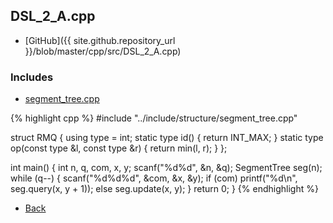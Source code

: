 ## DSL_2_A.cpp

- [GitHub]({{ site.github.repository_url }}/blob/master/cpp/src/DSL_2_A.cpp)

### Includes

- [segment_tree.cpp](../include/structure/segment_tree)

{% highlight cpp %}
#include "../include/structure/segment_tree.cpp"

struct RMQ {
  using type = int;
  static type id() { return INT_MAX; }
  static type op(const type &l, const type &r) { return min(l, r); }
};

int main() {
  int n, q, com, x, y;
  scanf("%d%d", &n, &q);
  SegmentTree<RMQ> seg(n);
  while (q--) {
    scanf("%d%d%d", &com, &x, &y);
    if (com) printf("%d\n", seg.query(x, y + 1));
    else seg.update(x, y);
  }
  return 0;
}
{% endhighlight %}

- [Back](../..)
